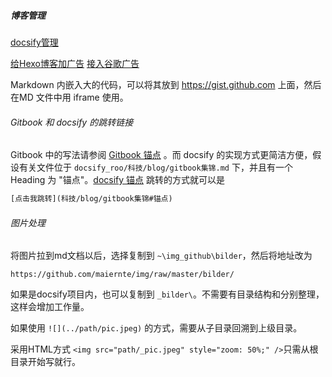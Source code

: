 
##### 博客管理

 [docsify管理](科技/blog/docsify/docsify管理.md) 

[给Hexo博客加广告](https://www.jianshu.com/p/774dfc1c2fb1)   [接入谷歌广告](https://darylliu.github.io/archives/6a1f6623.html)

Markdown 内嵌入大的代码，可以将其放到 https://gist.github.com 上面，然后在MD 文件中用 iframe 使用。



###### Gitbook 和 docsify 的跳转链接

Gitbook 中的写法请参阅 [Gitbook 锚点](科技/blog/gitbook/gitbook集锦#锚点) 。而 docsify 的实现方式更简洁方便，假设有关文件位于 `docsify_roo/科技/blog/gitbook集锦.md` 下，并且有一个 Heading 为 "锚点"。[docsify 锚点](科技/blog/docsify/docsify_collection#嵌入gist代码) 跳转的方式就可以是

```html
[点击我跳转](科技/blog/gitbook集锦#锚点)
```



###### 图片处理

将图片拉到md文档以后，选择复制到 `~\img_github\bilder`，然后将地址改为

`https://github.com/maiernte/img/raw/master/bilder/`

如果是docsify项目内，也可以复制到 `_bilder\`。不需要有目录结构和分别整理，这样会增加工作量。

如果使用 `![](../path/pic.jpeg)` 的方式，需要从子目录回溯到上级目录。

采用HTML方式 `<img src="path/_pic.jpeg" style="zoom: 50%;" />`只需从根目录开始写就行。